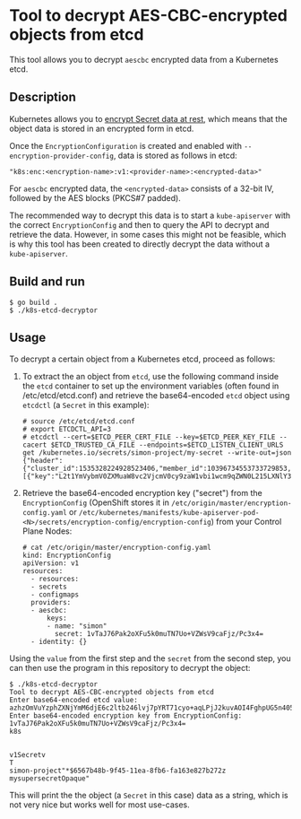 # Tool to decrypt AES-CBC-encrypted objects from etcd

This tool allows you to decrypt `aescbc` encrypted data from a Kubernetes etcd.

## Description

Kubernetes allows you to [encrypt Secret data at rest](https://kubernetes.io/docs/tasks/administer-cluster/encrypt-data/), which means that the object data is stored in an encrypted form in etcd.

Once the `EncryptionConfiguration` is created and enabled with `--encryption-provider-config`, data is stored as follows in etcd:

```
"k8s:enc:<encryption-name>:v1:<provider-name>:<encrypted-data>"
```

For `aescbc` encrypted data, the `<encrypted-data>` consists of a 32-bit IV, followed by the AES blocks (PKCS#7 padded).

The recommended way to decrypt this data is to start a `kube-apiserver` with the correct `EncryptionConfig` and then to query the API to decrypt and retrieve the data. However, in some cases this might not be feasible, which is why this tool has been created to directly decrypt the data without a `kube-apiserver`.

## Build and run

```
$ go build .
$ ./k8s-etcd-decryptor
```

## Usage

To decrypt a certain object from a Kubernetes etcd, proceed as follows:

1) To extract the an object from `etcd`, use the following command inside the `etcd` container to set up the environment variables (often found in /etc/etcd/etcd.conf) and retrieve the base64-encoded `etcd` object using `etcdctl` (a `Secret` in this example):

   ```
   # source /etc/etcd/etcd.conf 
   # export ETCDCTL_API=3
   # etcdctl --cert=$ETCD_PEER_CERT_FILE --key=$ETCD_PEER_KEY_FILE --cacert $ETCD_TRUSTED_CA_FILE --endpoints=$ETCD_LISTEN_CLIENT_URLS get /kubernetes.io/secrets/simon-project/my-secret --write-out=json
   {"header":{"cluster_id":1535328224928523406,"member_id":10396734553733729853,"revision":30198,"raft_term":3},"kvs":[{"key":"L2t1YmVybmV0ZXMuaW8vc2VjcmV0cy9zaW1vbi1wcm9qZWN0L215LXNlY3JldA==","create_revision":28525,"mod_revision":28525,"version":1,"value":"azhzOmVuYzphZXNjYmM6djE6c2ltb246lvj7pYRT71cyo+aqLPjJ2kuvAOI4FghpUG5n405KRZOLnDU3EAw55jxDt+qAJPFArX7Jmp8wppRgdk7NE+3XiOCGnQBQWGkJX1irZ31DxotG4CfrxH4pJ0Agnmzw/e+bJAJGPO84SMFjrhInd14iseyErrfrG5s/dy0tEyDUtQMrVGMLkztYoELfBARK8+PP3H52oJmlM1rvU6jV09dbcQ=="}],"count":1}
   ```

2) Retrieve the base64-encoded encryption key ("secret") from the `EncryptionConfig` (OpenShift stores it in `/etc/origin/master/encryption-config.yaml` or `/etc/kubernetes/manifests/kube-apiserver-pod-<N>/secrets/encryption-config/encryption-config`) from your Control Plane Nodes:

   ```
   # cat /etc/origin/master/encryption-config.yaml 
   kind: EncryptionConfig
   apiVersion: v1
   resources:
     - resources:
     - secrets
     - configmaps
     providers:
     - aescbc:
         keys:
         - name: "simon"
           secret: 1vTaJ76Pak2oXFu5k0muTN7Uo+VZWsV9caFjz/Pc3x4=
     - identity: {}
   ```

Using the `value` from the first step and the `secret` from the second step, you can then use the program in this repository to decrypt the object:

```
$ ./k8s-etcd-decryptor
Tool to decrypt AES-CBC-encrypted objects from etcd
Enter base64-encoded etcd value: azhzOmVuYzphZXNjYmM6djE6c2ltb246lvj7pYRT71cyo+aqLPjJ2kuvAOI4FghpUG5n405KRZOLnDU3EAw55jxDt+qAJPFArX7Jmp8wppRgdk7NE+3XiOCGnQBQWGkJX1irZ31DxotG4CfrxH4pJ0Agnmzw/e+bJAJGPO84SMFjrhInd14iseyErrfrG5s/dy0tEyDUtQMrVGMLkztYoELfBARK8+PP3H52oJmlM1rvU6jV09dbcQ==
Enter base64-encoded encryption key from EncryptionConfig: 1vTaJ76Pak2oXFu5k0muTN7Uo+VZWsV9caFjz/Pc3x4=
k8s


v1Secretv
T
simon-project"*$6567b48b-9f45-11ea-8fb6-fa163e827b272z
mysupersecretOpaque"
```

This will print the the object (a `Secret` in this case) data as a string, which is not very nice but works well for most use-cases.
